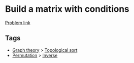 # Build a matrix with conditions

[Problem link](https://leetcode.com/problems/build-a-matrix-with-conditions/)

## Tags

* [Graph theory](/README.md#Graph_theory) > [Topological sort](/README.md#Graph_theory-Topological_sort)
* [Permutation](/README.md#Permutation) > [Inverse](/README.md#Permutation-Inverse)

